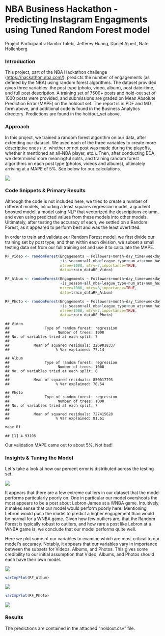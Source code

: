 # NBA Business Hackathon - Predicting Instagram Engagments using Tuned Random Forest model

Project Participants: Ramtin Talebi, Jefferey Huang, Daniel Alpert, Nate Hollenberg

### Introduction
This project, part of the NBA Hackathon challenge (https://hackathon.nba.com/), predicts the number of engagements (as defined by the NBA) using random forest algorithms. The dataset provided gives three variables: the post type (photo, video, album), post date-time, and full post description. A training set of 7500+ posts and hold-out set of 1000 posts were provided, and submissions are graded on Mean Absolute Prediction Error (MAPE) on the holdout set. The report is in PDF and MD form above, and additional code is found in the Business Analytics directory. Predictions are found in the holdout_set above.

### Approach

In this project, we trained a random forest algorithm on our data, after extending our dataset. We used each of the three variables to create more descriptive ones (i.e. whether or not post was made during the playoffs, whether it mentioned an all-NBA player, etc.). Then, after conducting EDA, we determined more meaningful splits, and training random forest algorithms on each post type (photos, videos and albums), ultimately arriving at a MAPE of 5%. See below for our calculations.

![](Predicting_IG_Engagements_files/figure-markdown_strict/unnamed-chunk-7-1.png)

### Code Snippets & Primary Results

Although the code is not included here, we tried to create a number of different models, inlcuding a least squares regression model, a gradient boosted model, a model using NLP that vectorized the descriptions column, and even using predicted values from these models into other models. Ultimately, after testing the accuracy of each, we settled on a Random Forest, as it appeared to perform best and was the least overfitted.

In order to train and validate our Random Forest model, we first divide our training set by post type, and then within each division, we subset a small testing data set from our full training set and use it to calculate the MAPE.
 
``` r
RF_Video <- randomForest(Engagements ~ Followers+month+day_time+weekday+Followers_Mentioned
                         +is_season+all_nba+league_type+num_ats+num_hash,
                         ntree=1000, mtry=7,importance=TRUE,
                         data=train_dataRF_Video)

RF_Album <- randomForest(Engagements ~ Followers+month+day_time+weekday+Followers_Mentioned
                         +is_season+all_nba+league_type+num_ats+num_hash,
                         ntree=1000, mtry=8,importance=TRUE,
                         data=train_dataRF_Album)

RF_Photo <- randomForest(Engagements ~ Followers+month+day_time+weekday+Followers_Mentioned
                         +is_season+all_nba+league_type+num_ats+num_hash,
                         ntree=1000, mtry=7,importance=TRUE,
                         data=train_dataRF_Photo)
```

    ## Video
    ##                Type of random forest: regression
    ##                      Number of trees: 1000
    ## No. of variables tried at each split: 7
    ## 
    ##           Mean of squared residuals: 2269818337
    ##                     % Var explained: 77.14

    ## Album
    ##                Type of random forest: regression
    ##                      Number of trees: 1000
    ## No. of variables tried at each split: 8
    ## 
    ##           Mean of squared residuals: 850017793
    ##                     % Var explained: 78.54

    ## Photo
    ##                Type of random forest: regression
    ##                      Number of trees: 1000
    ## No. of variables tried at each split: 7
    ## 
    ##           Mean of squared residuals: 727415628
    ##                     % Var explained: 81.61

``` r
mape_Rf
```

    ## [1] 4.93106

Our validation MAPE came out to about 5%. Not bad!

### Insights & Tuning the Model
Let's take a look at how our percent error is distributed across the testing set.

![](Predicting_IG_Engagements_files/figure-markdown_strict/unnamed-chunk-12-1.png) 

It appears that there are a few extreme outliers in our dataset that the model performs particularly poorly on. One in particular our model overshoots the most appears to be a post about Lebron James at a WNBA game. Intuitively, it makes sense that our model would perform poorly here. Mentioning Lebron would push the model to predict a higher engagement than would be normal for a WNBA game. Given how few outliers are, that the Random Forest is typically robust to outliers, and how rare a post like Lebron at a WNBA game is, we conclude that our model performs quite well.

Here we plot some of our variables to examine which are most critical to our model's accuracy. Notably, it appears that our variables vary in importance between the subsets for Videos, Albums, and Photos. This gives some credibility to our initial assumption that Video, Albums, and Photos should each have their own model.


![](Predicting_IG_Engagements_files/figure-markdown_strict/unnamed-chunk-13-1.png)

``` r
varImpPlot(RF_Album)
```

![](Predicting_IG_Engagements_files/figure-markdown_strict/unnamed-chunk-13-2.png)

``` r
varImpPlot(RF_Photo)
```

![](Predicting_IG_Engagements_files/figure-markdown_strict/unnamed-chunk-13-3.png)

### Results
The predictions are contained in the attached "holdout.csv" file.
